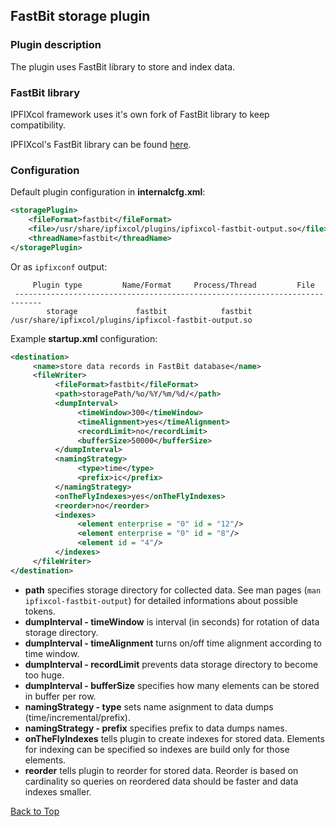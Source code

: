 ## <a name="top"></a>FastBit storage plugin
### Plugin description

The plugin uses FastBit library to store and index data.

### FastBit library

 IPFIXcol framework uses it's own fork of FastBit library to keep compatibility.

IPFIXcol's FastBit library can be found [here](https://github.com/CESNET/libfastbit).

### Configuration

Default plugin configuration in **internalcfg.xml**:

```xml
<storagePlugin>
	<fileFormat>fastbit</fileFormat>
	<file>/usr/share/ipfixcol/plugins/ipfixcol-fastbit-output.so</file>
	<threadName>fastbit</threadName>
</storagePlugin>
```

Or as `ipfixconf` output:
  
```
     Plugin type         Name/Format     Process/Thread         File        
 ----------------------------------------------------------------------------
        storage             fastbit            fastbit         /usr/share/ipfixcol/plugins/ipfixcol-fastbit-output.so
```

Example **startup.xml** configuration:

```xml
<destination>
     <name>store data records in FastBit database</name>
     <fileWriter>
          <fileFormat>fastbit</fileFormat>
          <path>storagePath/%o/%Y/%m/%d/</path>
          <dumpInterval>
               <timeWindow>300</timeWindow>
               <timeAlignment>yes</timeAlignment>
               <recordLimit>no</recordLimit>
               <bufferSize>50000</bufferSize>
          </dumpInterval>
          <namingStrategy>
               <type>time</type>
               <prefix>ic</prefix>
          </namingStrategy>
          <onTheFlyIndexes>yes</onTheFlyIndexes>
          <reorder>no</reorder>
          <indexes>
               <element enterprise = "0" id = "12"/>
               <element enterprise = "0" id = "8"/>
               <element id = "4"/>
          </indexes>
     </fileWriter>
</destination>
```

*  **path** specifies storage directory for collected data. See man pages (`man ipfixcol-fastbit-output`) for detailed informations about possible tokens.
*  **dumpInterval - timeWindow** is interval (in seconds) for rotation of data storage directory.
*  **dumpInterval - timeAlignment** turns on/off time alignment according to time window.
*  **dumpInterval - recordLimit** prevents data storage directory to become too huge.
*  **dumpInterval - bufferSize** specifies how many elements can be stored in buffer per row.
*  **namingStrategy - type** sets name asignment to data dumps (time/incremental/prefix).
*  **namingStrategy - prefix** specifies prefix to data dumps names.
*  **onTheFlyIndexes** tells plugin to create indexes for stored data. Elements for indexing can be specified so indexes are build only for those elements.
*  **reorder** tells plugin to reorder for stored data. Reorder is based on cardinality so queries on reordered data should be faster and data indexes smaller.

[Back to Top](#top)

